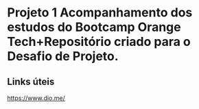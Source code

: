 # Projeto 1 Acompanhamento dos estudos do Bootcamp Orange Tech+Repositório criado para o Desafio de Projeto.

## Links úteis

https://www.dio.me/
